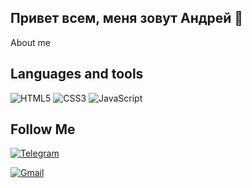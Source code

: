 ## Привет всем, меня зовут Андрей :wave:

About me

## Languages and tools

![HTML5](https://img.shields.io/badge/-HTML5-090909?style=for-the-badge&logo=HTML&logoColor=47C5FB)
![CSS3](https://img.shields.io/badge/-CSS3-090909?style=for-the-badge&logo=CSS&logoColor=1572B6)
![JavaScript](https://img.shields.io/badge/-JavaScript-090909?style=for-the-badge&logo=JavaScript&logoColor=47C5FB)

## Follow Me

[![Telegram](https://img.shields.io/badge/-Telegram-090909?style=for-the-badge&logo=Telegram&logoColor=47C5FB)](https://t.me/VarentsovAndrey)

[![Gmail](https://img.shields.io/badge/-Gmail-090909?style=for-the-badge&logo=Gmail&logoColor=47C5FB)](varentsov.andrey@gmail.com)
